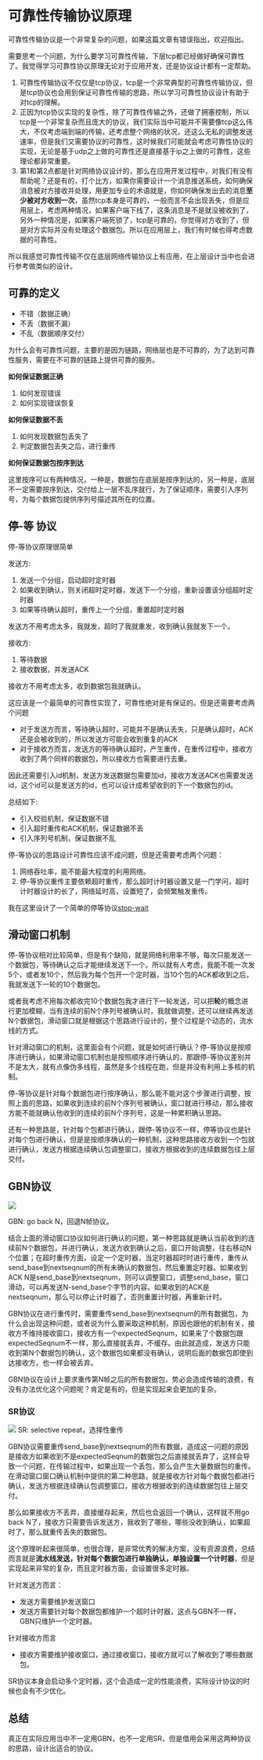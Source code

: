 # 可靠性传输协议原理
可靠性传输协议是一个非常复杂的问题，如果这篇文章有错误指出，欢迎指出。

需要思考一个问题，为什么要学习可靠性传输，下层tcp都已经做好确保可靠性了。我觉得学习可靠性协议原理无论对于应用开发，还是协议设计都有一定帮助。

1. 可靠性传输协议不仅仅是tcp协议，tcp是一个非常典型的可靠性传输协议，但是tcp协议也会用到保证可靠性传输的思路，所以学习可靠性协议设计有助于对tcp的理解。
2. 正因为tcp协议实现的复杂性，除了可靠性传输之外，还做了拥塞控制，所以tcp是一个非常复杂而且庞大的协议，我们实际当中可能并不需要像tcp这么伟大，不仅考虑端到端的传输，还考虑整个网络的状况，还这么无私的调整发送速率，但是我们又需要协议的可靠性，这时候我们可能就会考虑可靠性协议的实现，无论是基于udp之上做的可靠性还是直接基于ip之上做的可靠性，这些理论都非常重要。
3. 第1和第2点都是针对网络协议设计的，那么在应用开发过程中，对我们有没有帮助呢？还是有的，打个比方，如果你需要设计一个消息推送系统，如何确保消息被对方接收并处理，用更加专业的术语就是，你如何确保发出去的消息**至少被对方收到一次**，虽然tcp本身是可靠的，一般而言不会出现丢失，但是应用层上，考虑两种情况，如果客户端下线了，这条消息是不是就没被收到了，另外一种情况是，如果客户端死锁了，tcp是可靠的，你觉得对方收到了，但是对方实际并没有处理这个数据包。所以在应用层上，我们有时候也得考虑数据的可靠性。

所以我感觉可靠性传输不仅在底层网络传输协议上有应用，在上层设计当中也会进行参考做类似的设计。

## 可靠的定义

- 不错（数据正确）
- 不丢（数据不漏）
- 不乱（数据顺序交付）

为什么会有可靠性问题，主要的是因为链路，网络层也是不可靠的，为了达到可靠性服务，需要在不可靠的链路上提供可靠的服务。

**如何保证数据正确**

1. 如何发现错误
2. 如何实现错误恢复

**如何保证数据不丢**

1. 如何发现数据包丢失了
2. 判定数据包丢失之后，进行重传

**如何保证数据包按序到达**

这里按序可以有两种情况，一种是，数据包在底层是按序到达的，另一种是，底层不一定需要按序到达，交付给上一层不乱序就行，为了保证顺序，需要引入序列号，为每个数据包提供序列号描述其所在的位置。

## 停-等 协议
停-等协议原理很简单

发送方:
1. 发送一个分组，启动超时定时器
2. 如果收到确认，则关闭超时定时器，发送下一个分组，重新设置该分组超时定时器
3. 如果等待确认超时，重传上一个分组，重置超时定时器

发送方不用考虑太多，我就发，超时了我就重发，收到确认我就发下一个。

接收方:
1. 等待数据
2. 接收数据，并发送ACK

接收方不用考虑太多，收到数据包我就确认。

这应该是一个最简单的可靠性实现了，可靠性绝对是有保证的。但是还需要考虑两个问题

- 对于发送方而言，等待确认超时，可能并不是确认丢失，只是确认超时，ACK还是会被收到的，所以发送方可能会收到重复的ACK
- 对于接收方而言，发送方的等待确认超时，产生重传，在重传过程中，接收方收到了两个同样的数据包，所以接收方也需要进行去重。

因此还需要引入id机制，发送方发送数据包需要加id，接收方发送ACK也需要发送id，这个id可以是发送方的id，也可以设计成希望收到的下一个数据包的id。

总结如下:

- 引入校验机制，保证数据不错
- 引入超时重传和ACK机制，保证数据不丢
- 引入序列号机制，保证数据不乱

停-等协议的思路设计可靠性应该不成问题，但是还需要考虑两个问题：

1. 网络吞吐率，能不能最大程度的利用网络。
2. 停-等协议重传主要依赖超时重传，那么超时计时器设置又是一门学问，超时计时器设计的长了，网络延时高，设置短了，会频繁触发重传。

我在这里设计了一个简单的停等协议[stop-wait](../code/arq/sw.go)

## 滑动窗口机制
停-等协议相对比较简单，但是有个缺陷，就是网络利用率不够，每次只能发送一个数据包，等待确认之后才能继续发送下一个。所以就有人考虑，我能不能一次发5个，或者发10个，然后我为每个包开一个定时器，当10个包的ACK都收到之后，我就发送下一轮的10个数据包。

或者我考虑不用每次都收完10个数据包我才进行下一轮发送，可以把**轮**的概念进行更加模糊，当有连续的前N个序列号被确认时，我就做调整，还可以继续再发送N个数据包，滑动窗口就是根据这个思路进行设计的，整个过程是个动态的，流水线的方式。

针对滑动窗口的机制，这里面会有个问题，就是如何进行确认？停-等协议是按顺序进行确认，如果滑动窗口机制也是按照顺序进行确认的，那跟停-等协议差别并不是太大，就有点像伪多线程，虽然是多个线程在跑，但是并没有利用上多核的机制。

停-等协议是针对每个数据包进行按序确认，那么能不能对这个步骤进行调整，按照上面的思路，如果收到连续的前N个序列号被确认，窗口就进行移动，那么接收方能不能就确认他收到的连续的前N个序列号，这是一种累积确认思路。

还有一种思路是，针对每个包都进行确认，跟停-等协议不一样，停等协议也是针对每个包进行确认，但是是按顺序确认的一种机制，这种思路接收方收到一个包就进行确认，发送方根据连续确认包调整窗口，接收方根据收到的连续数据包往上层交付。

## GBN协议

![](images/slide.png)

GBN: go back N，回退N帧协议。

结合上面的滑动窗口协议如何进行确认的问题，第一种思路就是确认当前收到的连续前N个数据包，并进行确认，发送方收到确认之后，窗口开始调整，往右移动N个位置；在超时重传方面，设定一个定时器，当定时器超时时进行重传，重传从send_base到nextseqnum的所有未确认的数据包，然后重置定时器。如果收到ACK N是send_base到nextseqnum，则可以调整窗口，调整send_base，窗口滑动，可以再发送N-send_base个字节的内容。如果收到的ACK是nextseqnum，那么可以停止计时器了，否则重置计时器，再重新计时。

GBN协议在进行重传时，需要重传send_base到nextseqnum的所有数据包，为什么会出现这种问题，或者说为什么要采取这种机制，原因也跟他的机制有关，接收方不维持接收窗口，接收方有一个expectedSeqnum，如果来了个数据包跟expectedSeqnum不一样，那么直接就丢弃，不缓存。由此就造成，发送方只能收到第N个数据包的确认，这个数据包如果都没有确认，说明后面的数据包即使到达接收方，也一样会被丢弃。

GBN协议在设计上要求重传第N帧之后的所有数据包，势必会造成传输的浪费，有没有办法优化这个问题呢？肯定是有的，但是实现起来会更加的复杂。

### SR协议
![](images/sr.png)
SR: selective repeat，选择性重传

GBN协议需要重传send_base到nextseqnum的所有数据，造成这一问题的原因是接收方如果收到不是expectedSeqnum的数据包之后直接就丢弃了，这样会导致一个问题，在传输过程中，如果出现一个丢包，那么会产生大量数据包的重传。在滑动窗口窗口确认机制中提供的第二种思路，就是接收方针对每个数据包都进行确认，发送方根据连续确认包调整窗口，接收方根据收到的连续数据包往上层交付。

那么如果接收方不丢弃，直接缓存起来，然后也会返回一个确认，这样就不用go back N了，接收方只需要告诉发送方，我收到了哪些，哪些没收到确认，如果超时了，那么就重传丢失的数据包。

这个原理听起来很简单，也很合理，是非常优秀的解决方案，没有资源浪费，总结而言就是**流水线发送，针对每个数据包进行单独确认，单独设置一个计时器**，但是实现起来非常的复杂，而且定时器方面，会设置很多定时器。

针对发送方而言：

- 发送方需要维护发送窗口
- 发送方需要针对每个数据包都维护一个超时计时器，这点与GBN不一样，GBN只维护一个定时器。

针对接收方而言
- 接收方需要维护接收窗口，通过接收窗口，接收方就可以了解收到了哪些数据包。

SR协议本身会启动多个定时器，这个会造成一定的性能浪费，实际设计协议的时候也会有不少优化。

## 总结
真正在实际应用当中不一定用GBN，也不一定用SR，但是借用会采用这两种协议的思路，设计出适合的协议。
